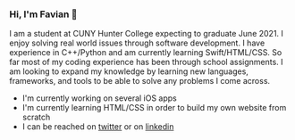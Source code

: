 ### Hi, I'm Favian 👋

I am a student at CUNY Hunter College expecting to graduate June 2021. I enjoy solving real world issues through software development. I have experience in C++/Python and am currently learning Swift/HTML/CSS. So far most of my coding experience has been through school assignments. I am looking to expand my knowledge by learning new languages, frameworks, and tools to be able to solve any problems I come across.

- I'm currently working on several iOS apps
- I'm currently learning HTML/CSS in order to build my own website from scratch
- I can be reached on [twitter](https://twitter.com/foflores10/) or on [linkedin](https://linkedin.com/in/foflores10/)
  

<!--
**foflores10/foflores10** is a ✨ _special_ ✨ repository because its `README.md` (this file) appears on your GitHub profile.

Here are some ideas to get you started:

- 🔭 I’m currently working on ...
- 🌱 I’m currently learning ...
- 👯 I’m looking to collaborate on ...
- 🤔 I’m looking for help with ...
- 💬 Ask me about ...
- 📫 How to reach me: ...
- 😄 Pronouns: ...
- ⚡ Fun fact: ...
-->
